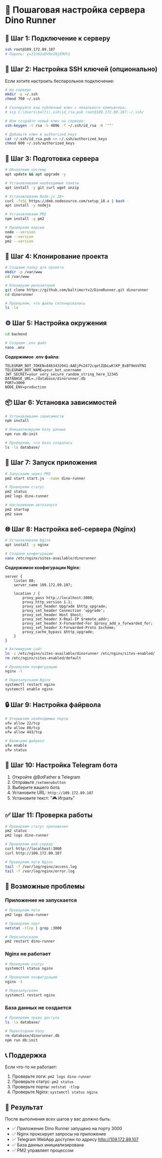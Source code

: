 # 🚀 Пошаговая настройка сервера Dino Runner

## 🔑 Шаг 1: Подключение к серверу

```bash
ssh root@109.172.89.107
# Пароль: y=31s62uDV8e1NjEMUh1
```

## 🔐 Шаг 2: Настройка SSH ключей (опционально)

Если хотите настроить беспарольное подключение:

```bash
# На сервере
mkdir -p ~/.ssh
chmod 700 ~/.ssh

# Скопируйте ваш публичный ключ с локального компьютера:
# scp C:\Users\balti\.ssh\id_rsa.pub root@109.172.89.107:~/.ssh/

# Или создайте новый ключ на сервере:
ssh-keygen -t rsa -b 4096 -f ~/.ssh/id_rsa -N '""'

# Добавьте ключ в authorized_keys
cat ~/.ssh/id_rsa.pub >> ~/.ssh/authorized_keys
chmod 600 ~/.ssh/authorized_keys
```

## 📁 Шаг 3: Подготовка сервера

```bash
# Обновляем систему
apt update && apt upgrade -y

# Устанавливаем необходимые пакеты
apt install -y git curl wget unzip

# Устанавливаем Node.js 18+
curl -fsSL https://deb.nodesource.com/setup_18.x | bash -
apt install -y nodejs

# Устанавливаем PM2
npm install -g pm2

# Проверяем версии
node --version
npm --version
pm2 --version
```

## 🦕 Шаг 4: Клонирование проекта

```bash
# Создаем папку для проекта
mkdir -p /var/www
cd /var/www

# Клонируем репозиторий
git clone https://github.com/baltimortv2/DinoRunner.git dinorunner
cd dinorunner

# Проверяем, что файлы склонировались
ls -la
```

## ⚙️ Шаг 5: Настройка окружения

```bash
cd backend

# Создаем .env файл
nano .env
```

**Содержимое .env файла:**
```env
TELEGRAM_BOT_TOKEN=8463432041:AAEjPn2472cqetZQbLwKlKP_BsBf9mVdfNI
TELEGRAM_BOT_NAME=your_bot_username
JWT_SECRET=your_very_secure_random_string_here_12345
DATABASE_URL=./database/dinorunner.db
PORT=3000
NODE_ENV=production
```

## 📦 Шаг 6: Установка зависимостей

```bash
# Устанавливаем зависимости
npm install

# Инициализируем базу данных
npm run db:init

# Проверяем, что база создалась
ls -la database/
```

## 🚀 Шаг 7: Запуск приложения

```bash
# Запускаем через PM2
pm2 start start.js --name dino-runner

# Проверяем статус
pm2 status
pm2 logs dino-runner

# Настраиваем автозапуск
pm2 startup
pm2 save
```

## 🌐 Шаг 8: Настройка веб-сервера (Nginx)

```bash
# Устанавливаем Nginx
apt install -y nginx

# Создаем конфигурацию
nano /etc/nginx/sites-available/dinorunner
```

**Содержимое конфигурации Nginx:**
```nginx
server {
    listen 80;
    server_name 109.172.89.107;

    location / {
        proxy_pass http://localhost:3000;
        proxy_http_version 1.1;
        proxy_set_header Upgrade $http_upgrade;
        proxy_set_header Connection 'upgrade';
        proxy_set_header Host $host;
        proxy_set_header X-Real-IP $remote_addr;
        proxy_set_header X-Forwarded-For $proxy_add_x_forwarded_for;
        proxy_set_header X-Forwarded-Proto $scheme;
        proxy_cache_bypass $http_upgrade;
    }
}
```

```bash
# Активируем сайт
ln -s /etc/nginx/sites-available/dinorunner /etc/nginx/sites-enabled/
rm /etc/nginx/sites-enabled/default

# Проверяем конфигурацию
nginx -t

# Перезапускаем Nginx
systemctl restart nginx
systemctl enable nginx
```

## 🔒 Шаг 9: Настройка файрвола

```bash
# Открываем необходимые порты
ufw allow 22/tcp
ufw allow 80/tcp
ufw allow 443/tcp

# Включаем файрвол
ufw enable
ufw status
```

## 🤖 Шаг 10: Настройка Telegram бота

1. Откройте @BotFather в Telegram
2. Отправьте `/setmenubutton`
3. Выберите вашего бота
4. Установите URL: `http://109.172.89.107`
5. Установите текст: "🎮 Играть"

## ✅ Шаг 11: Проверка работы

```bash
# Проверяем статус приложения
pm2 status
pm2 logs dino-runner

# Проверяем веб-сервер
curl http://localhost:3000
curl http://109.172.89.107

# Проверяем логи Nginx
tail -f /var/log/nginx/access.log
tail -f /var/log/nginx/error.log
```

## 🚨 Возможные проблемы

### Приложение не запускается
```bash
# Проверяем логи
pm2 logs dino-runner

# Проверяем порт
netstat -tlnp | grep :3000

# Перезапускаем
pm2 restart dino-runner
```

### Nginx не работает
```bash
# Проверяем статус
systemctl status nginx

# Проверяем конфигурацию
nginx -t

# Перезапускаем
systemctl restart nginx
```

### База данных не создается
```bash
# Проверяем права доступа
ls -la database/

# Пересоздаем базу
rm database/dinorunner.db
npm run db:init
```

## 📞 Поддержка

Если что-то не работает:
1. Проверьте логи: `pm2 logs dino-runner`
2. Проверьте статус: `pm2 status`
3. Проверьте порты: `netstat -tlnp`
4. Проверьте Nginx: `systemctl status nginx`

## 🎯 Результат

После выполнения всех шагов у вас должно быть:
- ✅ Приложение Dino Runner запущено на порту 3000
- ✅ Nginx проксирует запросы на приложение
- ✅ Telegram WebApp доступен по адресу http://109.172.89.107
- ✅ База данных инициализирована
- ✅ PM2 управляет процессом
